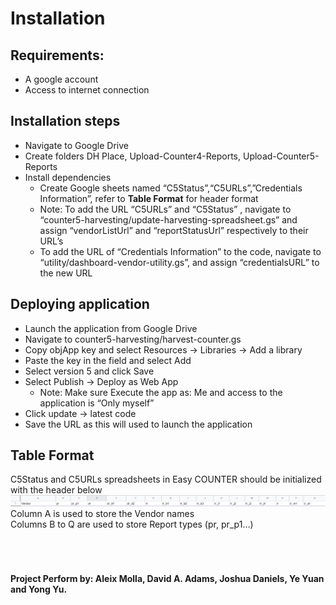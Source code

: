# Installation 
## Requirements: 
* A google account 
* Access to internet connection 
## Installation steps 
* Navigate to Google Drive 
* Create folders DH Place, Upload-Counter4-Reports, Upload-Counter5-Reports
* Install dependencies 
  *  Create Google sheets named “C5Status”,“C5URLs”,”Credentials Information”, refer to **Table Format** for header format 
  * Note: To add the URL  “C5URLs” and “C5Status” , navigate to “counter5-harvesting/update-harvesting-spreadsheet.gs” and assign “vendorListUrl” and “reportStatusUrl” respectively to their URL’s
  * To add the URL of “Credentials Information” to the code, navigate to “utility/dashboard-vendor-utility.gs”, and assign “credentialsURL” to the new URL
## Deploying application 
* Launch the application from Google Drive 
* Navigate to counter5-harvesting/harvest-counter.gs 
* Copy objApp key and select Resources → Libraries → Add a library
* Paste the key in the field and select Add
* Select version 5 and click Save
* Select Publish → Deploy as Web App 
  * Note: Make sure Execute the app as: Me and access to the application is “Only myself”
* Click update → latest code
* Save the URL as this will used to launch the application

## Table Format
C5Status and C5URLs spreadsheets in Easy COUNTER should be initialized with the header below</br>
![](tableformat.png)
Column A is used to store the Vendor names</br>
Columns B to Q are used to store Report types (pr, pr_p1…)
</br></br></br></br>
#### Project Perform by: Aleix Molla, David A. Adams, Joshua Daniels, Ye Yuan and Yong Yu. 
